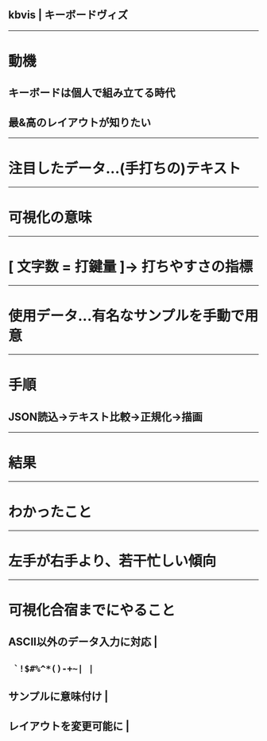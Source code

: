 ## kbvis | キーボードヴィズ

---
# 動機
## キーボードは個人で組み立てる時代
## 最&高のレイアウトが知りたい

---
# 注目したデータ...(手打ちの)テキスト

---
# 可視化の意味

---
# [ 文字数 = 打鍵量 ]→ 打ちやすさの指標

---
# 使用データ...有名なサンプルを手動で用意

---
# 手順
## JSON読込→テキスト比較→正規化→描画

---
# 結果

---
# わかったこと

---
# 左手が右手より、若干忙しい傾向

---
# 可視化合宿までにやること
## ASCII以外のデータ入力に対応 |
## ``` `!$#%^*()-+~| |```
## サンプルに意味付け |
## レイアウトを変更可能に |
